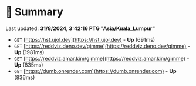 # 📖 Summary
Last updated: **31/8/2024, 3:42:16 PTG "Asia/Kuala_Lumpur"**

- `GET` [https://hst.ujol.dev](https://hst.ujol.dev) - **Up** (691ms)
- `GET` [https://reddviz.deno.dev/gimme](https://reddviz.deno.dev/gimme) - **Up** (1981ms)
- `GET` [https://reddviz.amar.kim/gimme](https://reddviz.amar.kim/gimme) - **Up** (835ms)
- `GET` [https://dumb.onrender.com](https://dumb.onrender.com) - **Up** (836ms)
